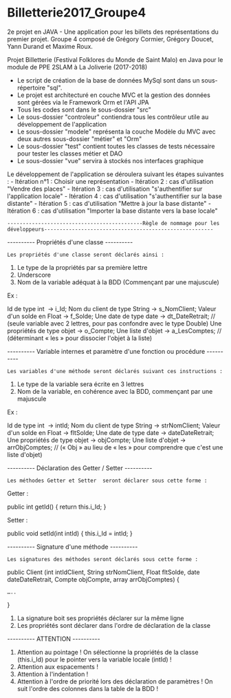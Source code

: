 # Billetterie2017_Groupe4
2e projet en JAVA - Une application pour les billets des représentations du premier projet. Groupe 4 composé de Grégory Cormier, Grégory Doucet, Yann Durand et Maxime Roux.

Projet Billetterie (Festival Folklores du Monde de Saint Malo) en Java pour le module de PPE 2SLAM à La Joliverie (2017-2018)
- Le script de création de la base de données MySql sont dans un sous-répertoire "sql".
- Le projet est architecturé en couche MVC et la gestion des données sont gérées via le Framework Orm et l'API JPA
- Tous les codes sont dans le sous-dossier "src"
- Le sous-dossier "controleur" contiendra tous les contrôleur utile au développement de l'application
- Le sous-dossier "modele" représenta la couche Modèle du MVC avec deux autres sous-dossier "métier" et "Orm"
- Le sous-dossier "test" contient toutes les classes de tests nécessaire pour tester les classes métier et DAO
- Le sous-dossier "vue" servira à stockés nos interfaces graphique


Le développement de l'application se déroulera suivant les étapes suivantes :
    - Itération n°1 : Choisir une représentation
    - Itération 2 : cas d'utilisation "Vendre des places"
    - Itération 3 : cas d'utilisation "s'authentifier sur l'application locale"
    - Itération 4 : cas d'utilisation "s'authentifier sur la base distante"
    - Itération 5 : cas d'utilisation "Mettre à jour la base distante"
    - Itération 6 : cas d'utilisation "Importer la base distante vers la base locale"
    
    
    --------------------------------------------Règle de nommage pour les développeurs-------------------------------------------------------

---------- Propriétés d'une classe ----------

	Les propriétés d'une classe seront déclarés ainsi :

1) Le type de la propriétés par sa première lettre
2) Underscore
3) Nom de la variable adéquat à la BDD (Commençant par une majuscule)

Ex : 

Id de type int  →  i_Id;
Nom du client de type String  →  s_NomClient;
Valeur d'un solde en Float  →  f_Solde;
Une date de type date  →  dt_DateRetrait; 
// (seule variable avec 2 lettres, pour pas confondre avec le type Double)
Une propriétés de type objet  →  o_Compte;
Une liste d'objet  →  a_LesComptes; 
// (déterminant « les » pour dissocier l'objet à la liste)


---------- Variable internes et paramètre d'une fonction ou procédure ----------

	Les variables d'une méthode seront déclarés suivant ces instructions :

1) Le type de la variable sera écrite en 3 lettres
2) Nom de la variable, en cohérence avec la BDD, commençant par une majuscule

Ex : 

Id de type int  →  intId;
Nom du client de type String  →  strNomClient;
Valeur d'un solde en Float  →  fltSolde;
Une date de type date  →  dateDateRetrait; 
Une propriétés de type objet  →  objCompte;
Une liste d'objet  →  arrObjComptes; 
// (« Obj » au lieu de « les » pour comprendre que c'est une liste d'objet)


---------- Déclaration des Getter / Setter ----------

	Les méthodes Getter et Setter  seront déclarer sous cette forme :

Getter :

public int getId() {
	return this.i_Id;
}


Setter : 

public void setId(int intId) {
	this.i_Id = intId;
}


---------- Signature d'une méthode ----------

	Les signatures des méthodes seront déclarés sous cette forme : 

public Client (int intIdClient, String strNomClient, Float fltSolde, date dateDateRetrait, Compte objCompte, array<Compte> arrObjComptes) {

	…..
}

1) La signature boit ses propriétés déclarer sur la même ligne
2) Les propriétés sont déclarer dans l'ordre de déclaration de la classe


---------- ATTENTION ----------



1) Attention au pointage ! On sélectionne la propriétés de la classe (this.i_Id) pour le pointer vers la variable locale (intId) !
2) Attention aux espacements !
3) Attention à l'indentation !
4) Attention à l'ordre de priorité lors des déclaration de paramètres ! On suit l'ordre des colonnes dans la table de la BDD !
